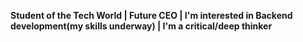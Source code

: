 **Student of the Tech World | Future CEO | I'm interested in Backend development(my skills underway) | I'm a critical/deep thinker**
